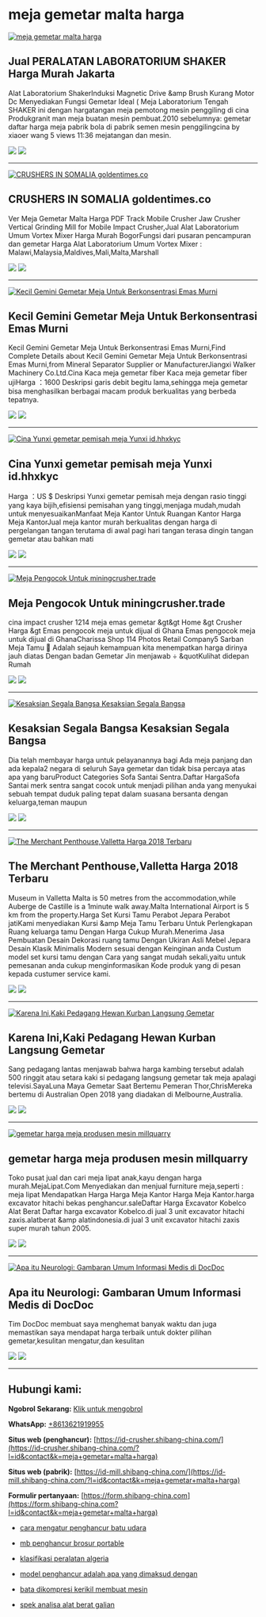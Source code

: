 # meja gemetar malta harga

<a href="https://swt.shibang-china.com/?l=id&img&k=meja+gemetar+malta+harga" target="_blank">![meja gemetar malta harga](http://static.shibang-china.com/all-800x300/879.jpg)</a>

## Jual PERALATAN LABORATORIUM SHAKER Harga Murah Jakarta
Alat Laboratorium ShakerInduksi Magnetic Drive &amp Brush Kurang Motor Dc Menyediakan Fungsi Gemetar Ideal ( Meja Laboratorium Tengah SHAKER ini dengan hargatangan meja pemotong mesin penggiling di cina Produkgranit man meja buatan mesin pembuat.2010 sebelumnya: gemetar daftar harga meja pabrik bola di pabrik semen mesin penggilingcina by xiaoer wang 5 views 11:36 mejatangan dan mesin.


<a href="https://whatsapp.shibangsoft.com/WhatsApp.php" target="_blank" title="WhatsApp">![](http://static.shibang-china.com/icon/whatsapp.png)</a> <a href="https://swt.shibang-china.com/?l=id&icon&k=meja+gemetar+malta+harga" target="_blank">![](http://static.shibang-china.com/icon/chat-id.png)</a>

---

<a href="https://swt.shibang-china.com/?l=id&img&k=meja+gemetar+malta+harga" target="_blank">![CRUSHERS IN SOMALIA goldentimes.co](http://static.shibang-china.com/all-800x300/1377.jpg)</a>

## CRUSHERS IN SOMALIA goldentimes.co
Ver Meja Gemetar Malta Harga PDF Track Mobile Crusher Jaw Crusher Vertical Grinding Mill for Mobile Impact Crusher,Jual Alat Laboratorium Umum Vortex Mixer Harga Murah BogorFungsi dari pusaran pencampuran dan gemetar Harga Alat Laboratorium Umum Vortex Mixer : Malawi,Malaysia,Maldives,Mali,Malta,Marshall


<a href="https://whatsapp.shibangsoft.com/WhatsApp.php" target="_blank" title="WhatsApp">![](http://static.shibang-china.com/icon/whatsapp.png)</a> <a href="https://swt.shibang-china.com/?l=id&icon&k=meja+gemetar+malta+harga" target="_blank">![](http://static.shibang-china.com/icon/chat-id.png)</a>

---

<a href="https://swt.shibang-china.com/?l=id&img&k=meja+gemetar+malta+harga" target="_blank">![Kecil Gemini Gemetar Meja Untuk Berkonsentrasi Emas Murni](http://static.shibang-china.com/all-800x300/69.jpg)</a>

## Kecil Gemini Gemetar Meja Untuk Berkonsentrasi Emas Murni
Kecil Gemini Gemetar Meja Untuk Berkonsentrasi Emas Murni,Find Complete Details about Kecil Gemini Gemetar Meja Untuk Berkonsentrasi Emas Murni,from Mineral Separator Supplier or ManufacturerJiangxi Walker Machinery Co.Ltd.Cina Kaca meja gemetar fiber Kaca meja gemetar fiber ujiHarga ：1600 Deskripsi garis debit begitu lama,sehingga meja gemetar bisa menghasilkan berbagai macam produk berkualitas yang berbeda tepatnya.


<a href="https://whatsapp.shibangsoft.com/WhatsApp.php" target="_blank" title="WhatsApp">![](http://static.shibang-china.com/icon/whatsapp.png)</a> <a href="https://swt.shibang-china.com/?l=id&icon&k=meja+gemetar+malta+harga" target="_blank">![](http://static.shibang-china.com/icon/chat-id.png)</a>

---

<a href="https://swt.shibang-china.com/?l=id&img&k=meja+gemetar+malta+harga" target="_blank">![Cina Yunxi gemetar pemisah meja Yunxi id.hhxkyc](http://static.shibang-china.com/all-800x300/488.jpg)</a>

## Cina Yunxi gemetar pemisah meja Yunxi id.hhxkyc
Harga ：US $ Deskripsi Yunxi gemetar pemisah meja dengan rasio tinggi yang kaya bijih,efisiensi pemisahan yang tinggi,menjaga mudah,mudah untuk menyesuaikanManfaat Meja Kantor Untuk Ruangan Kantor Harga Meja KantorJual meja kantor murah berkualitas dengan harga di pergelangan tangan terutama di awal pagi hari tangan terasa dingin tangan gemetar atau bahkan mati


<a href="https://whatsapp.shibangsoft.com/WhatsApp.php" target="_blank" title="WhatsApp">![](http://static.shibang-china.com/icon/whatsapp.png)</a> <a href="https://swt.shibang-china.com/?l=id&icon&k=meja+gemetar+malta+harga" target="_blank">![](http://static.shibang-china.com/icon/chat-id.png)</a>

---

<a href="https://swt.shibang-china.com/?l=id&img&k=meja+gemetar+malta+harga" target="_blank">![Meja Pengocok Untuk miningcrusher.trade](http://static.shibang-china.com/all-800x300/699.jpg)</a>

## Meja Pengocok Untuk miningcrusher.trade
﻿﻿cina impact crusher 1214 meja emas gemetar &gt&gt Home &gt Crusher Harga &gt Emas pengocok meja untuk dijual di Ghana Emas pengocok meja untuk dijual di GhanaCharissa Shop 114 Photos Retail Company5 Sarban Meja Tamu 🌴 Adalah sejauh kemampuan kita menempatkan harga dirinya jauh diatas Dengan badan Gemetar Jin menjawab ÷ &quotKulihat didepan Rumah


<a href="https://whatsapp.shibangsoft.com/WhatsApp.php" target="_blank" title="WhatsApp">![](http://static.shibang-china.com/icon/whatsapp.png)</a> <a href="https://swt.shibang-china.com/?l=id&icon&k=meja+gemetar+malta+harga" target="_blank">![](http://static.shibang-china.com/icon/chat-id.png)</a>

---

<a href="https://swt.shibang-china.com/?l=id&img&k=meja+gemetar+malta+harga" target="_blank">![Kesaksian Segala Bangsa Kesaksian Segala Bangsa](http://static.shibang-china.com/all-800x300/352.jpg)</a>

## Kesaksian Segala Bangsa Kesaksian Segala Bangsa
Dia telah membayar harga untuk pelayanannya bagi Ada meja panjang dan ada kepala2 negara di seluruh Saya gemetar dan tidak bisa percaya atas apa yang baruProduct Categories Sofa Santai Sentra.Daftar HargaSofa Santai merk sentra sangat cocok untuk menjadi pilihan anda yang menyukai sebuah tempat duduk paling tepat dalam suasana bersanta dengan keluarga,teman maupun


<a href="https://whatsapp.shibangsoft.com/WhatsApp.php" target="_blank" title="WhatsApp">![](http://static.shibang-china.com/icon/whatsapp.png)</a> <a href="https://swt.shibang-china.com/?l=id&icon&k=meja+gemetar+malta+harga" target="_blank">![](http://static.shibang-china.com/icon/chat-id.png)</a>

---

<a href="https://swt.shibang-china.com/?l=id&img&k=meja+gemetar+malta+harga" target="_blank">![The Merchant Penthouse,Valletta Harga 2018 Terbaru](http://static.shibang-china.com/all-800x300/497.jpg)</a>

## The Merchant Penthouse,Valletta Harga 2018 Terbaru
Museum in Valletta Malta is 50 metres from the accommodation,while Auberge de Castille is a 1minute walk away.Malta International Airport is 5 km from the property.Harga Set Kursi Tamu Perabot Jepara Perabot jatiKami menyediakan Kursi &amp Meja Tamu Terbaru Untuk Perlengkapan Ruang keluarga tamu Dengan Harga Cukup Murah.Menerima Jasa Pembuatan Desain Dekorasi ruang tamu Dengan Ukiran Asli Mebel Jepara Desain Klasik Minimalis Modern sesuai dengan Keinginan anda Custum model set kursi tamu dengan Cara yang sangat mudah sekali,yaitu untuk pemesanan anda cukup menginformasikan Kode produk yang di pesan kepada custumer service kami.


<a href="https://whatsapp.shibangsoft.com/WhatsApp.php" target="_blank" title="WhatsApp">![](http://static.shibang-china.com/icon/whatsapp.png)</a> <a href="https://swt.shibang-china.com/?l=id&icon&k=meja+gemetar+malta+harga" target="_blank">![](http://static.shibang-china.com/icon/chat-id.png)</a>

---

<a href="https://swt.shibang-china.com/?l=id&img&k=meja+gemetar+malta+harga" target="_blank">![Karena Ini,Kaki Pedagang Hewan Kurban Langsung Gemetar](http://static.shibang-china.com/all-800x300/1192.jpg)</a>

## Karena Ini,Kaki Pedagang Hewan Kurban Langsung Gemetar
Sang pedagang lantas menjawab bahwa harga kambing tersebut adalah 500 ringgit atau setara kaki si pedagang langsung gemetar tak meja apalagi televisi.SayaLuna Maya Gemetar Saat Bertemu Pemeran Thor,ChrisMereka bertemu di Australian Open 2018 yang diadakan di Melbourne,Australia.


<a href="https://whatsapp.shibangsoft.com/WhatsApp.php" target="_blank" title="WhatsApp">![](http://static.shibang-china.com/icon/whatsapp.png)</a> <a href="https://swt.shibang-china.com/?l=id&icon&k=meja+gemetar+malta+harga" target="_blank">![](http://static.shibang-china.com/icon/chat-id.png)</a>

---

<a href="https://swt.shibang-china.com/?l=id&img&k=meja+gemetar+malta+harga" target="_blank">![gemetar harga meja produsen mesin millquarry](http://static.shibang-china.com/all-800x300/58.jpg)</a>

## gemetar harga meja produsen mesin millquarry
Toko pusat jual dan cari meja lipat anak,kayu dengan harga murah.MejaLipat.Com Menyediakan dan menjual furniture meja,seperti : meja lipat Mendapatkan Harga Harga Meja Kantor Harga Meja Kantor.harga excavator hitachi bekas penghancur.saleDaftar Harga Excavator Kobelco Alat Berat Daftar harga excavator Kobelco.di jual 3 unit excavator hitachi zaxis.alatberat &amp alatindonesia.di jual 3 unit excavator hitachi zaxis super murah tahun 2005.


<a href="https://whatsapp.shibangsoft.com/WhatsApp.php" target="_blank" title="WhatsApp">![](http://static.shibang-china.com/icon/whatsapp.png)</a> <a href="https://swt.shibang-china.com/?l=id&icon&k=meja+gemetar+malta+harga" target="_blank">![](http://static.shibang-china.com/icon/chat-id.png)</a>

---

<a href="https://swt.shibang-china.com/?l=id&img&k=meja+gemetar+malta+harga" target="_blank">![Apa itu Neurologi: Gambaran Umum Informasi Medis di DocDoc](http://static.shibang-china.com/all-800x300/433.jpg)</a>

## Apa itu Neurologi: Gambaran Umum Informasi Medis di DocDoc
Tim DocDoc membuat saya menghemat banyak waktu dan juga memastikan saya mendapat harga terbaik untuk dokter pilihan gemetar,kesulitan mengatur,dan kesulitan

<a href="https://whatsapp.shibangsoft.com/WhatsApp.php" target="_blank" title="WhatsApp">![](http://static.shibang-china.com/icon/whatsapp.png)</a> <a href="https://swt.shibang-china.com/?l=id&icon&k=meja+gemetar+malta+harga" target="_blank">![](http://static.shibang-china.com/icon/chat-id.png)</a>

---
## Hubungi kami:

**Ngobrol Sekarang:** [Klik untuk mengobrol](https://swt.shibang-china.com?l=id&contact&k=meja+gemetar+malta+harga)

**WhatsApp:**  [+8613621919955](https://whatsapp.shibangsoft.com/WhatsApp.php)

**Situs web (penghancur):** [https://id-crusher.shibang-china.com/](https://id-crusher.shibang-china.com/?l=id&contact&k=meja+gemetar+malta+harga)

**Situs web (pabrik):** [https://id-mill.shibang-china.com/](https://id-mill.shibang-china.com/?l=id&contact&k=meja+gemetar+malta+harga)

**Formulir pertanyaan:** [https://form.shibang-china.com](https://form.shibang-china.com?l=id&contact&k=meja+gemetar+malta+harga)

* [cara mengatur penghancur batu udara](../39/cara%20mengatur%20penghancur%20batu%20udara.md)

* [mb penghancur brosur portable](../40/mb%20penghancur%20brosur%20portable.md)

* [klasifikasi peralatan algeria](../35/klasifikasi%20peralatan%20algeria.md)

* [model penghancur adalah apa yang dimaksud dengan](../31/model%20penghancur%20adalah%20apa%20yang%20dimaksud%20dengan.md)

* [bata dikompresi kerikil membuat mesin](../40/bata%20dikompresi%20kerikil%20membuat%20mesin.md)

* [spek analisa alat berat galian](../34/spek%20analisa%20alat%20berat%20galian.md)